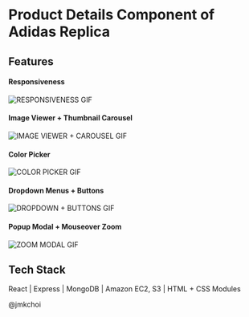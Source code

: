 # Product Details Component of Adidas Replica

## Features
#### Responsiveness
![RESPONSIVENESS GIF](https://media.giphy.com/media/3gIMql4YHFNxgMXvFV/giphy.gif)
#### Image Viewer + Thumbnail Carousel
![IMAGE VIEWER + CAROUSEL GIF](https://media.giphy.com/media/vvxPEIivyCoNXV0ZLU/giphy.gif)
#### Color Picker
![COLOR PICKER GIF](https://media.giphy.com/media/FOUAxYiiKgadQAI178/giphy.gif)
#### Dropdown Menus + Buttons
![DROPDOWN + BUTTONS GIF](https://media.giphy.com/media/5wFl7r7Sk0EC920O8A/giphy.gif)
#### Popup Modal + Mouseover Zoom
![ZOOM MODAL GIF](https://media.giphy.com/media/Dr2020M2dHwBoO9naq/giphy.gif)

## Tech Stack
React | Express | MongoDB | Amazon EC2, S3 | HTML + CSS Modules

@jmkchoi

